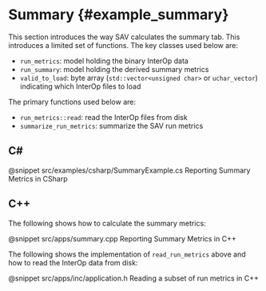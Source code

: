 Summary {#example_summary}
==========================

This section introduces the way SAV calculates the summary tab. This introduces a limited set of functions. The key 
classes used below are:

 - `run_metrics`: model holding the binary InterOp data
 - `run_summary`: model holding the derived summary metrics
 - `valid_to_load`: byte array (`std::vector<unsigned char>` or `uchar_vector`) indicating which InterOp files to load
 
The primary functions used below are:

 - `run_metrics::read`: read the InterOp files from disk
 - `summarize_run_metrics`: summarize the SAV run metrics

C#
---

@snippet src/examples/csharp/SummaryExample.cs Reporting Summary Metrics in CSharp


C++
---

The following shows how to calculate the summary metrics:

@snippet src/apps/summary.cpp Reporting Summary Metrics in C++

The following shows the implementation of `read_run_metrics` above and how to read the InterOp data from disk:

@snippet src/apps/inc/application.h Reading a subset of run metrics in C++
